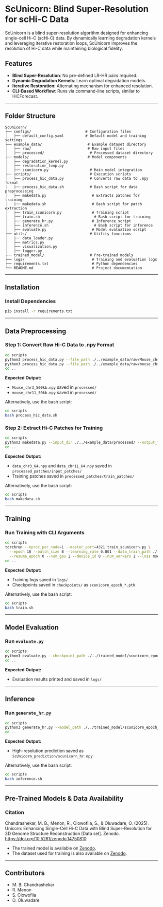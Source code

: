 # ScUnicorn: Blind Super-Resolution for scHi-C Data

ScUnicorn is a blind super-resolution algorithm designed for enhancing single-cell Hi-C (scHi-C) data. By dynamically learning degradation kernels and leveraging iterative restoration loops, ScUnicorn improves the resolution of Hi-C data while maintaining biological fidelity.

## Features
- **Blind Super-Resolution**: No pre-defined LR-HR pairs required.
- **Dynamic Degradation Kernels**: Learn optimal degradation models.
- **Iterative Restoration**: Alternating mechanism for enhanced resolution.
- **CLI-Based Workflow**: Runs via command-line scripts, similar to HiCForecast.

---

## Folder Structure
```
ScUnicorn/
├── configs/                         # Configuration files
│   ├── default_config.yaml          # Default model and training settings
├── example_data/                     # Example dataset directory
│   ├── raw/                          # Raw input files
│   ├── processed/                     # Processed dataset directory
├── models/                           # Model components
│   ├── degradation_kernel.py
│   ├── restoration_loop.py
│   ├── scunicorn.py                   # Main model integration
├── scripts/                           # Execution scripts
│   ├── process_hic_data.py            # Converts raw data to .npy format
│   ├── process_hic_data.sh            # Bash script for data preprocessing
│   ├── makedata.py                     # Extracts patches for training
│   ├── makedata.sh                     # Bash script for patch extraction
│   ├── train_scunicorn.py              # Training script
│   ├── train.sh                         # Bash script for training
│   ├── generate_hr.py                  # Inference script
│   ├── inference.sh                     # Bash script for inference
│   ├── evaluate.py                     # Model evaluation script
├── utils/                             # Utility functions
│   ├── data_loader.py
│   ├── metrics.py
│   ├── visualization.py
│   ├── logger.py
├── trained_model/                     # Pre-trained models
├── logs/                               # Training and evaluation logs
├── requirements.txt                    # Python dependencies
└── README.md                           # Project documentation
```

---

## Installation

### **Install Dependencies**
```bash
pip install -r requirements.txt
```

---

## Data Preprocessing
### **Step 1: Convert Raw Hi-C Data to .npy Format**
```bash
cd scripts
python3 process_hic_data.py --file_path ./../example_data/raw/Mouse_chr3_500kb.txt --output_path ./../example_data/processed/Mouse_chr3_500kb.npy
python3 process_hic_data.py --file_path ./../example_data/raw/mouse_chr11_50kb.png --output_path ./../example_data/processed/mouse_chr11_50kb.npy
cd ..
```
**Expected Output:**
- `Mouse_chr3_500kb.npy` saved in `processed/`
- `mouse_chr11_50kb.npy` saved in `processed/`

Alternatively, use the bash script:
```bash
cd scripts
bash process_hic_data.sh
```

### **Step 2: Extract Hi-C Patches for Training**
```bash
cd scripts
python3 makedata.py --input_dir ./../example_data/processed/ --output_folder ./../example_data/processed_patches/ --sub_mat_n 64 --chromosomes chr3 chr11
cd ..
```
**Expected Output:**
- `data_chr3_64.npy` and `data_chr11_64.npy` saved in `processed_patches/input_patches/`
- Training patches saved in `processed_patches/train_patches/`

Alternatively, use the bash script:
```bash
cd scripts
bash makedata.sh
```

---

## Training
### **Run Training with CLI Arguments**
```bash
cd scripts
torchrun --nproc_per_node=1 --master_port=4321 train_scunicorn.py \
  --epoch 10 --batch_size 8 --learning_rate 0.001 --data_train_path ./../example_data/processed_patches/train_patches/ \
  --resume_epoch 0 --num_gpu 1 --device_id 0 --num_workers 1 --loss mse --early_stoppage_epochs 5 --early_stoppage_start 100
cd ..
```
**Expected Output:**
- Training logs saved in `logs/`
- Checkpoints saved in `checkpoints/` as `scunicorn_epoch_*.pth`

Alternatively, use the bash script:
```bash
cd scripts
bash train.sh
```

---

## Model Evaluation
### **Run `evaluate.py`**
```bash
cd scripts
python3 evaluate.py --checkpoint_path ./../trained_model/scunicorn_epoch_10.pth --data_val_path ./../example_data/processed_patches/input_patches/data_chr3_64.npy
cd ..
```
**Expected Output:**
- Evaluation results printed and saved in `logs/`

---

## Inference
### **Run `generate_hr.py`**
```bash
cd scripts
python3 generate_hr.py --model_path ./../trained_model/scunicorn_epoch_10.npz --data_path ./../example_data/processed_patches/input_patches/data_chr3_64.npy --output_path ./../ScUnicorn_prediction/scunicorn_hr.npy
cd ..
```
**Expected Output:**
- High-resolution prediction saved as `ScUnicorn_prediction/scunicorn_hr.npy`

Alternatively, use the bash script:
```bash
cd scripts
bash inference.sh
```

---

## Pre-Trained Models & Data Availability

### Citation
Chandrashekar, M. B., Menon, R., Olowofila, S., & Oluwadare, O. (2025). Unicorn: Enhancing Single-Cell Hi-C Data with Blind Super-Resolution for 3D Genome Structure Reconstruction [Data set]. Zenodo. https://doi.org/10.5281/zenodo.14750810

- The trained model is available on [Zenodo](https://zenodo.org/record/14750810).
- The dataset used for training is also available on [Zenodo](https://zenodo.org/record/14750810).

---

## Contributors
- M. B. Chandrashekar
- R. Menon
- S. Olowofila
- O. Oluwadare


